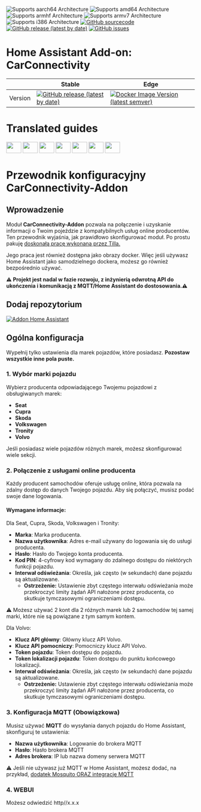 ![Supports aarch64 Architecture][aarch64-shield]
![Supports amd64 Architecture][amd64-shield]
![Supports armhf Architecture][armhf-shield]
![Supports armv7 Architecture][armv7-shield]
![Supports i386 Architecture][i386-shield]
[![GitHub sourcecode](https://img.shields.io/badge/Source-GitHub-green)](https://github.com/Pulpyyyy/carconnectivity-addon/)
[![GitHub release (latest by date)](https://img.shields.io/github/v/release/Pulpyyyy/carconnectivity-addon)](https://github.com/Pulpyyyy/carconnectivity-addon/releases/latest)
[![GitHub issues](https://img.shields.io/github/issues/Pulpyyyy/carconnectivity-addon)](https://github.com/Pulpyyyy/carconnectivity-addon/issues)

[aarch64-shield]: https://img.shields.io/badge/aarch64-yes-green.svg
[amd64-shield]: https://img.shields.io/badge/amd64-yes-green.svg
[armhf-shield]: https://img.shields.io/badge/armhf-yes-green.svg
[armv7-shield]: https://img.shields.io/badge/armv7-yes-green.svg
[i386-shield]: https://img.shields.io/badge/i386-yes-green.svg

# Home Assistant Add-on: CarConnectivity

|         | Stable                                                                                                                         | Edge                                                                                                                                         |
| ------- | ------------------------------------------------------------------------------------------------------------------------------ | -------------------------------------------------------------------------------------------------------------------------------------------- |
| Version | [![GitHub release (latest by date)](https://img.shields.io/docker/v/pulpyyyy/carconnectivity-addon-amd64?&sort=date&label=&style=for-the-badge)](https://github.com/pulpyyyy/carconnectivity-addon/releases) | [![Docker Image Version (latest semver)](https://img.shields.io/docker/v/pulpyyyy/carconnectivity-addon-edge-amd64?&sort=date&label=&style=for-the-badge)](https://github.com/Pulpyyyy/carconnectivity-addon/blob/main/carconnectivity-addon-edge/CHANGELOG.md) |

# Translated guides

<a href="https://github.com/Pulpyyyy/carconnectivity-addon/blob/main/README.French.md"><img src="https://upload.wikimedia.org/wikipedia/commons/thumb/c/c3/Flag_of_France.svg/1280px-Flag_of_France.svg.png" width="40" height="30"></a> 
<a href="https://github.com/Pulpyyyy/carconnectivity-addon/blob/main/README.Italian.md"><img src="https://upload.wikimedia.org/wikipedia/commons/thumb/0/03/Flag_of_Italy.svg/1280px-Flag_of_Italy.svg.png" width="40" height="30"></a> 
<a href="https://github.com/Pulpyyyy/carconnectivity-addon/blob/main/README.German.md"><img src="https://upload.wikimedia.org/wikipedia/commons/thumb/b/ba/Flag_of_Germany.svg/1280px-Flag_of_Germany.svg.png" width="40" height="30"></a> 
<a href="https://github.com/Pulpyyyy/carconnectivity-addon/blob/main/README.Spanish.md"><img src="https://upload.wikimedia.org/wikipedia/commons/thumb/9/9a/Flag_of_Spain.svg/1280px-Flag_of_Spain.svg.png" width="40" height="30"></a> 
<a href="https://github.com/Pulpyyyy/carconnectivity-addon/blob/main/README.Polish.md"><img src="https://upload.wikimedia.org/wikipedia/commons/thumb/1/12/Flag_of_Poland.svg/1280px-Flag_of_Poland.svg.png" width="40" height="30"></a> 
<a href="https://github.com/Pulpyyyy/carconnectivity-addon/blob/main/README.Portuguese.md"><img src="https://upload.wikimedia.org/wikipedia/commons/thumb/5/5c/Flag_of_Portugal.svg/1280px-Flag_of_Portugal.svg.png" width="40" height="30"></a> 
<a href="https://github.com/Pulpyyyy/carconnectivity-addon/blob/main/README.md"><img src="https://upload.wikimedia.org/wikipedia/commons/a/a5/Flag_of_the_United_Kingdom_%281-2%29.svg" width="40" height="30"></a>



# Przewodnik konfiguracyjny CarConnectivity-Addon

## Wprowadzenie

Moduł **CarConnectivity-Addon** pozwala na połączenie i uzyskanie informacji o Twoim pojeździe z kompatybilnych usług online producentów. Ten przewodnik wyjaśnia, jak prawidłowo skonfigurować moduł. 
Po prostu pakuję [doskonałą pracę wykonaną przez Tilla.](https://github.com/tillsteinbach/CarConnectivity)

Jego praca jest również dostępna jako obrazy docker. Więc jeśli używasz Home Assistant jako samodzielnego dockera, możesz go również bezpośrednio używać.

**⚠️ Projekt jest nadal w fazie rozwoju, z inżynierią odwrotną API do ukończenia i komunikacją z MQTT/Home Assistant do dostosowania.⚠️**

## Dodaj repozytorium

[![Addon Home Assistant](https://raw.githubusercontent.com/Pulpyyyy/carconnectivity-addon/refs/heads/main/.github/img/addon-ha.svg)](https://my.home-assistant.io/redirect/supervisor_add_addon_repository/?repository_url=https%3A%2F%2Fgithub.com%2FPulpyyyy%2Fcarconnectivity-addon)

## Ogólna konfiguracja

Wypełnij tylko ustawienia dla marek pojazdów, które posiadasz. **Pozostaw wszystkie inne pola puste.**

### 1. Wybór marki pojazdu
Wybierz producenta odpowiadającego Twojemu pojazdowi z obsługiwanych marek:
- **Seat**
- **Cupra**
- **Skoda**
- **Volkswagen**
- **Tronity**
- **Volvo**

Jeśli posiadasz wiele pojazdów różnych marek, możesz skonfigurować wiele sekcji.

### 2. Połączenie z usługami online producenta
Każdy producent samochodów oferuje usługę online, która pozwala na zdalny dostęp do danych Twojego pojazdu. Aby się połączyć, musisz podać swoje dane logowania.

#### Wymagane informacje:
Dla Seat, Cupra, Skoda, Volkswagen i Tronity:
- **Marka**: Marka producenta.
- **Nazwa użytkownika**: Adres e-mail używany do logowania się do usługi producenta.
- **Hasło**: Hasło do Twojego konta producenta.
- **Kod PIN**: 4-cyfrowy kod wymagany do zdalnego dostępu do niektórych funkcji pojazdu.
- **Interwał odświeżania**: Określa, jak często (w sekundach) dane pojazdu są aktualizowane.
  - **Ostrzeżenie:** Ustawienie zbyt częstego interwału odświeżania może przekroczyć limity żądań API nałożone przez producenta, co skutkuje tymczasowymi ograniczeniami dostępu.

⚠️ Możesz używać 2 kont dla 2 różnych marek lub 2 samochodów tej samej marki, które nie są powiązane z tym samym kontem.

Dla Volvo:
- **Klucz API główny**: Główny klucz API Volvo.
- **Klucz API pomocniczy**: Pomocniczy klucz API Volvo.
- **Token pojazdu**: Token dostępu do pojazdu.
- **Token lokalizacji pojazdu**: Token dostępu do punktu końcowego lokalizacji.
- **Interwał odświeżania**: Określa, jak często (w sekundach) dane pojazdu są aktualizowane.
  - **Ostrzeżenie:** Ustawienie zbyt częstego interwału odświeżania może przekroczyć limity żądań API nałożone przez producenta, co skutkuje tymczasowymi ograniczeniami dostępu.

### 3. Konfiguracja MQTT (Obowiązkowa)
Musisz używać **MQTT** do wysyłania danych pojazdu do Home Assistant, skonfiguruj te ustawienia:
- **Nazwa użytkownika**: Logowanie do brokera MQTT
- **Hasło**: Hasło brokera MQTT
- **Adres brokera**: IP lub nazwa domeny serwera MQTT

⚠️ Jeśli nie używasz już MQTT w Home Assistant, możesz dodać, na przykład, [dodatek Mosquito ORAZ integrację MQTT](https://www.home-assistant.io/integrations/mqtt) 

### 4. WEBUI
Możesz odwiedzić http//x.x.x